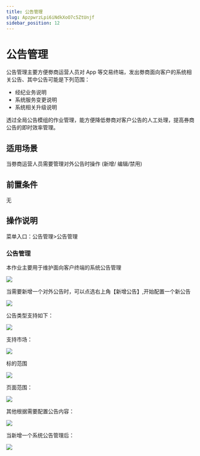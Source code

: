 ```yaml
---
title: 公告管理
slug: ApzpwrzLpi6iNdkXoO7c5ZtUnjf
sidebar_position: 12
---
```



# 公告管理

公告管理主要方便劵商运营人员对 App 等交易终端，发出劵商面向客户的系统相关公告、其中公告可能是下列范围：

- 经纪业务说明
- 系统服务变更说明
- 系统相关升级说明

透过全局公告模组的作业管理，能方便降低劵商对客户公告的人工处理，提高券商公告的即时效率管理。

## 适用场景

当劵商运营人员需要管理对外公告时操作 (新增/ 编辑/禁用)

## 前置条件

无

## 操作说明

菜单入口：公告管理&gt;公告管理

### 公告管理

本作业主要用于维护面向客户终端的系统公告管理

<img src="/assets/RHk5bc6pWobHdZxzjnqc8AtznPe.png" src-width="3212" src-height="1612" align="center"/>

当需要新增一个对外公告时，可以点选右上角【新增公告】,开始配置一个新公告

<img src="/assets/MP6AbPUOKov77exBYslcET1onHh.png" src-width="2134" src-height="1518" align="center"/>

公告类型支持如下：                                                                          

<img src="/assets/BXiVbUGYhoTmkHxrgCfcBbNjnEb.png" src-width="943" src-height="492" align="center"/>

支持市场：

<img src="/assets/E5Vib5QBjoXu7Axz7QNc2Ixendg.png" src-width="1118" src-height="676" align="center"/>

标的范围

<img src="/assets/Tvq2bgZhnocq3YxLPoCcYyWgn0e.png" src-width="1122" src-height="684" align="center"/>

页面范围：

<img src="/assets/NDz0b67pnohaDexM7Tgc8xSqnyf.png" src-width="933" src-height="553" align="center"/>

其他根据需要配置公告内容：

<img src="/assets/HtzybT7xfoq4KBxVCzEctgqYnmc.png" src-width="963" src-height="1380" align="center"/>

当新增一个系统公告管理后：

<img src="/assets/Ha5SbWlPto8p07xhmqgclPAsnkb.png" src-width="3224" src-height="1506" align="center"/>

